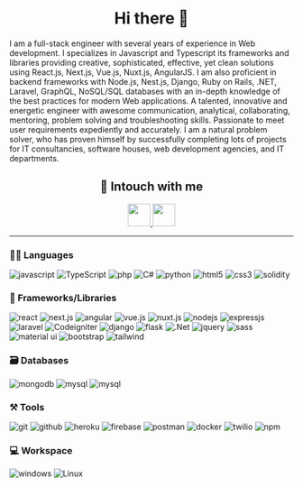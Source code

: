 <h1 align="center">Hi there 👋</h1>

I am a full-stack engineer with several years of experience in Web development. I specializes in Javascript and Typescript its frameworks and libraries providing creative, sophisticated, effective, yet clean solutions using React.js, Next.js, Vue.js, Nuxt.js, AngularJS. I am also proficient in backend frameworks with Node.js, Nest.js, Django, Ruby on Rails, .NET,  Laravel, GraphQL, NoSQL/SQL databases with an in-depth knowledge of the best practices for modern Web applications. A talented, innovative and energetic engineer with awesome communication, analytical, collaborating, mentoring, problem solving and troubleshooting skills. Passionate to meet user requirements expediently and accurately. I am a natural problem solver, who has proven himself by successfully completing lots of projects for IT consultancies, software houses, web development agencies, and IT departments.

<h2 align="center">🤝 Intouch with me </h2>
<div align="center">
    <a href="mailto:robertjones102945@gmail.com">
        <img src='https://img.icons8.com/fluency/344/gmail-new.png' height="40">
    </a>
    <a href="https://join.skype.com/invite/IxXj1xXVvmfe">
        <img src='https://img.icons8.com/color/344/skype.png' height="40">
    </a>
</div>

---
### 🧑‍💻 Languages
![javascript](https://img.shields.io/badge/JavaScript-323330?style=for-the-badge&logo=javascript&logoColor=blue)
![TypeScript](https://img.shields.io/badge/TypeScript-007ACC?style=for-the-badge&logo=typescript&logoColor=white)
![php](https://img.shields.io/badge/php-323330?style=for-the-badge&logo=php&logoColor=blue)
![C#](https://img.shields.io/badge/csharp-FFD43B?style=for-the-badge&logo=c#&logoColor=green)
![python](https://img.shields.io/badge/Python-FFD43B?style=for-the-badge&logo=python&logoColor=darkgreen)
![html5](https://img.shields.io/badge/HTML5-E34F26?style=for-the-badge&logo=html5&logoColor=white)
![css3](https://img.shields.io/badge/CSS3-1572B6?style=for-the-badge&logo=css3&logoColor=white)
![solidity](https://img.shields.io/badge/Solidity-323330?style=for-the-badge&logo=solidity&logoColor=F7DF1E)

### 🧩 Frameworks/Libraries
![react](https://img.shields.io/badge/React-20232A?style=for-the-badge&logo=react&logoColor=61DAFB)
![next.js](https://img.shields.io/badge/next-323330?style=for-the-badge&logo=next.js&logoColor=black)
![angular](https://img.shields.io/badge/Angular-323330?style=for-the-badge&logo=Angular&logoColor=red)
![vue.js](https://img.shields.io/badge/vue-323330?style=for-the-badge&logo=vue.js&logoColor=green)
![nuxt.js](https://img.shields.io/badge/Nuxt.js-323330?style=for-the-badge&logo=nuxt.js&logoColor=green)
![nodejs](https://img.shields.io/badge/Node.js-339933?style=for-the-badge&logo=nodedotjs&logoColor=white)
![expressjs](https://img.shields.io/badge/Express.js-000000?style=for-the-badge&logo=express&logoColor=white)
![laravel](https://img.shields.io/badge/laravel-323330?style=for-the-badge&logo=laravel&logoColor=red)
![Codeigniter](https://img.shields.io/badge/codeigniter-323330?style=for-the-badge&logo=codeigniter&logoColor=red)
![django](https://img.shields.io/badge/django-323330?style=for-the-badge&logo=django&logoColor=green)
![flask](https://img.shields.io/badge/Flask-000000?style=for-the-badge&logo=flask&logoColor=white)
![.Net](https://img.shields.io/badge/.Net-323330?style=for-the-badge&logo=.net&logoColor=white)
![jquery](https://img.shields.io/badge/jQuery-0769AD?style=for-the-badge&logo=jquery&logoColor=white)
![sass](https://img.shields.io/badge/Sass-CC6699?style=for-the-badge&logo=sass&logoColor=white)
![material ui](https://img.shields.io/badge/Material%20UI-007FFF?style=for-the-badge&logo=mui&logoColor=white)
![bootstrap](https://img.shields.io/badge/Bootstrap-563D7C?style=for-the-badge&logo=bootstrap&logoColor=white)
![tailwind](https://img.shields.io/badge/TailwindCss-323330?style=for-the-badge&logo=tailwindcss&logoColor=blue)


### 🗃️ Databases
![mongodb](https://img.shields.io/badge/MongoDB-4EA94B?style=for-the-badge&logo=mongodb&logoColor=white)
![mysql](https://img.shields.io/badge/MySQL-005C84?style=for-the-badge&logo=mysql&logoColor=white)
![mysql](https://img.shields.io/badge/postgresql-323330?style=for-the-badge&logo=postgresql&logoColor=blue)

### ⚒️ Tools
![git](https://img.shields.io/badge/GIT-E44C30?style=for-the-badge&logo=git&logoColor=white)
![github](https://img.shields.io/badge/GitHub-100000?style=for-the-badge&logo=github&logoColor=white)
![heroku](https://img.shields.io/badge/Heroku-430098?style=for-the-badge&logo=heroku&logoColor=white)
![firebase](https://img.shields.io/badge/firebase-ffca28?style=for-the-badge&logo=firebase&logoColor=black)
![postman](https://img.shields.io/badge/Postman-FF6C37?style=for-the-badge&logo=Postman&logoColor=white)
![docker](https://img.shields.io/badge/Docker-2CA5E0?style=for-the-badge&logo=docker&logoColor=white)
![twilio](https://img.shields.io/badge/Twilio-F22F46?style=for-the-badge&logo=Twilio&logoColor=white)
![npm](https://img.shields.io/badge/npm-CB3837?style=for-the-badge&logo=npm&logoColor=white)

### 💻 Workspace
![windows](https://img.shields.io/badge/Windows-0078D6?style=for-the-badge&logo=windows&logoColor=white)
![Linux](https://img.shields.io/badge/Linux-0096D6?style=for-the-badge&logo=linux&logoColor=white)
